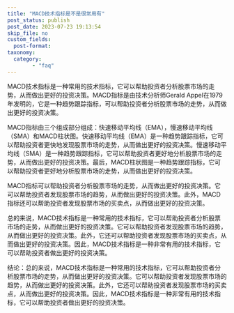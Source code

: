 ```yaml
---
title: "MACD技术指标是不是很常用有"
post_status: publish
post_date: 2023-07-23 19:13:54
skip_file: no
custom_fields: 
  post-format: 
taxonomy:
  category:
        - "faq"
---
```


MACD技术指标是一种常用的技术指标，它可以帮助投资者分析股票市场的走势，从而做出更好的投资决策。MACD指标是由技术分析师Gerald Appel在1979年发明的，它是一种趋势跟踪指标，可以帮助投资者分析股票市场的走势，从而做出更好的投资决策。

MACD指标由三个组成部分组成：快速移动平均线（EMA），慢速移动平均线（SMA）和MACD柱状图。快速移动平均线（EMA）是一种趋势跟踪指标，它可以帮助投资者更快地发现股票市场的走势，从而做出更好的投资决策。慢速移动平均线（SMA）是一种趋势跟踪指标，它可以帮助投资者更好地分析股票市场的走势，从而做出更好的投资决策。最后，MACD柱状图是一种趋势跟踪指标，它可以帮助投资者更好地分析股票市场的走势，从而做出更好的投资决策。

MACD指标可以帮助投资者分析股票市场的走势，从而做出更好的投资决策。它可以帮助投资者发现股票市场的趋势，从而做出更好的投资决策。此外，MACD指标还可以帮助投资者发现股票市场的买卖点，从而做出更好的投资决策。

总的来说，MACD技术指标是一种常用的技术指标，它可以帮助投资者分析股票市场的走势，从而做出更好的投资决策。它可以帮助投资者发现股票市场的趋势，从而做出更好的投资决策。此外，它还可以帮助投资者发现股票市场的买卖点，从而做出更好的投资决策。因此，MACD技术指标是一种非常有用的技术指标，它可以帮助投资者做出更好的投资决策。

结论：总的来说，MACD技术指标是一种常用的技术指标，它可以帮助投资者分析股票市场的走势，从而做出更好的投资决策。它可以帮助投资者发现股票市场的趋势，从而做出更好的投资决策。此外，它还可以帮助投资者发现股票市场的买卖点，从而做出更好的投资决策。因此，MACD技术指标是一种非常有用的技术指标，它可以帮助投资者做出更好的投资决策。
